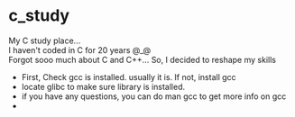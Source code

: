c_study
=======

My C study place...  
I haven't coded in C for 20 years @_@  
Forgot sooo much about C and C++... So, I decided to reshape my skills

* First, Check gcc is installed.  usually it is. If not, install gcc
* locate glibc to make sure library is installed.
* if you have any questions, you can do man gcc to get more info on gcc
* 